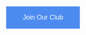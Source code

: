 

<html>
<head>
<meta name="viewport" content="width=device-width, initial-scale=1">
<style>
.button {
    position: relative;
    background-color: #4c8bef;
    border: none;
    font-size: 18px;
    color: #FFFFFF;
    padding: 20px;
    width: 200px;
    text-align: center;
    -webkit-transition-duration: 0.4s; /* Safari */
    transition-duration: 0.4s;
    text-decoration: none;
    overflow: hidden;
    cursor: pointer;
}

.button:after {
    content: "";
    background: #FFFFFF;
    display: block;
    position: absolute;
    padding-top: 300%;
    padding-left: 350%;
    margin-left: -20px!important;
    margin-top: -120%;
    opacity: 0;
    transition: all 0.8s
}

.button:active:after {
    padding: 0;
    margin: 0;
    opacity: 1;
    transition: 0s
}
</style>
</head>
<body>

<button onclick="window.location.href='./another-page.html'" class="button">Join Our Club</button>

</body>
</html>
